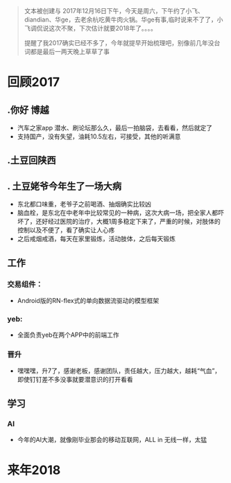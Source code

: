 > 文本被创建与 2017年12月16日下午，今天是周六，下午约了小飞、diandian、华ge，去老余杭吃黄牛肉火锅。华ge有事,临时说来不了了，小飞调侃说这次不聚，下次估计就要2018年了。。。。
> 
> 提醒了我2017确实已经不多了，今年就提早开始梳理吧，别像前几年没台词都是最后一两天晚上草草了事
> 

# 回顾2017

## .你好 博越
* 汽车之家app 潜水、刷论坛那么久，最后一拍脑袋，去看看，然后就定了
* 支持国产，没有失望，油耗10.5左右，可接受，其他的听满意

## .土豆回陕西

## . 土豆姥爷今年生了一场大病
* 东北都口味重，老爷子之前喝酒、抽烟确实比较凶
* 脑血栓，是东北在中老年中比较常见的一种病，这次大病一场，把全家人都吓坏了，还好经过医院的治疗，大概1周多稳定下来了，严重的时候，对肢体的控制以及不便了，看了确实让人心疼
* 之后戒烟戒酒，每天在家里锻炼，活动肢体，之后每天锻炼

## 工作

### 交易组件：
* Android版的RN-flex式的单向数据流驱动的模型框架

### yeb:
* 全面负责yeb在两个APP中的前端工作

### 晋升
* 嘿嘿嘿，升7了，感谢老板，感谢团队，责任越大，压力越大，越耗“气血”，即使钉钉差不多没事就要潜意识的打开看看

## 学习
### AI
* 今年的AI大潮，就像刚毕业那会的移动互联网，ALL in 无线一样，太猛

# 来年2018